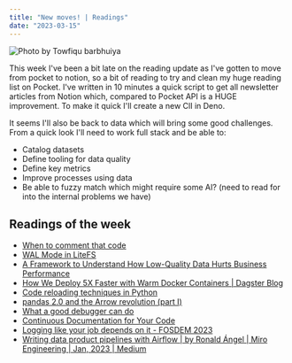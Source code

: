 ```yaml
---
title: "New moves! | Readings"
date: "2023-03-15"
---
```


![Photo by Towfiqu barbhuiya](./payment.avif)

This week I've been a bit late on the reading update as I've gotten to move from pocket to notion, so a bit of reading to try and clean my huge reading list on Pocket. I've written in 10 minutes a quick script to get all newsletter articles from Notion which, compared to Pocket API is a HUGE improvement. To make it quick I'll create a new ClI in Deno.

It seems I'll also be back to data which will bring some good challenges. From a quick look I'll need to work full stack and be able to:

- Catalog datasets
- Define tooling for data quality
- Define key metrics
- Improve processes using data
- Be able to fuzzy match which might require some AI? (need to read for into the internal problems we have)

## Readings of the week

- [When to comment that code](https://drewdevault.com/2023/03/09/2023-03-09-Comment-or-no-comment.html)
- [WAL Mode in LiteFS](https://fly.io/blog/wal-mode-in-litefs/)
- [A Framework to Understand How Low-Quality Data Hurts Business Performance](https://towardsdatascience.com/a-framework-to-understand-how-low-quality-data-hurts-business-performance-386c10c4fe1e)
- [How We Deploy 5X Faster with Warm Docker Containers | Dagster Blog](https://dagster.io/blog/fast-deploys-with-pex-and-docker)
- [Code reloading techniques in Python](https://mirror.librelabucm.org/fosdem/2021/D.python/python_reloading.webm)
- [pandas 2.0 and the Arrow revolution (part I)](https://datapythonista.me/blog/pandas-20-and-the-arrow-revolution-part-i)
- [What a good debugger can do](https://werat.dev/blog/what-a-good-debugger-can-do/)
- [Continuous Documentation for Your Code](https://mirror.as35701.net/video.fosdem.org/2023/UD2.218A/python_continuous_documentation.webm)
- [Logging like your job depends on it - FOSDEM 2023](https://ftp.heanet.ie/mirrors/fosdem-video/2023/UD2.218A/python_logging.webm)
- [Writing data product pipelines with Airflow | by Ronald Ángel | Miro Engineering | Jan, 2023 | Medium](https://medium.com/miro-engineering/writing-data-product-pipelines-with-airflow-1ace222f8f5a)
